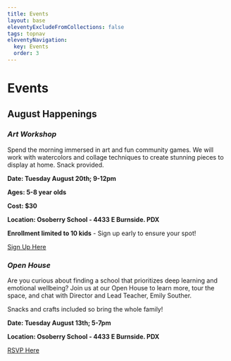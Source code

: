 ```yaml
---
title: Events
layout: base
eleventyExcludeFromCollections: false
tags: topnav
eleventyNavigation:
  key: Events
  order: 3
---
```

# Events[](https://forms.gle/AYH8rhGw3WWL64517)

## August Happenings

### ***Art Workshop***

Spend the morning immersed in art and fun community games. We will work with watercolors and collage techniques to create stunning pieces to display at home. Snack provided.

**Date: Tuesday August 20th; 9-12pm**

**Ages: 5-8 year olds**

**Cost: $30**

**Location: Osoberry School - 4433 E Burnside. PDX**

**Enrollment limited to 10 kids** - Sign up early to ensure your spot!

[Sign Up Here](https://forms.gle/A5hLNrE9GwRx132t9)

### [](https://forms.gle/A5hLNrE9GwRx132t9)*Open House*

Are you curious about finding a school that prioritizes deep learning and emotional wellbeing? Join us at our Open House to learn more, tour the space, and chat with Director and Lead Teacher, Emily Souther.

Snacks and crafts included so bring the whole family!

**Date: Tuesday August 13th; 5-7pm**

**Location: Osoberry School - 4433 E Burnside. PDX**

[RSVP ](https://forms.gle/bP52V4iFCGb2cyRm6)[Here](https://forms.gle/bP52V4iFCGb2cyRm6)
